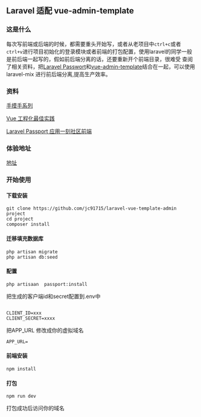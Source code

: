 ## Laravel 适配 vue-admin-template

### 这是什么
每次写前端或后端的时候，都需要重头开始写，或者从老项目中`ctrl+c`或者`ctrl+v`进行项目初始化的登录模块或者前端的打包配置，使用laravel的同学一般是前后端一起写的，假如前后端分离的话，还要重新开个前端目录，很难受
查阅了相关资料，把[Laravel Passwort](https://learnku.com/docs/laravel/5.8/passport/3907)和[vue-admin-template](https://github.com/PanJiaChen/vue-admin-template)结合在一起，可以使用laravel-mix 进行前后端分离,提高生产效率。

### 资料

[手摸手系列](https://juejin.im/post/59097cd7a22b9d0065fb61d2)

[Vue 工程化最佳实践](https://learnku.com/articles/21099)
 
[Laravel Passport 应用一刻社区前端](https://github.com/overtrue/yike.io)

### 体验地址

[地址](http://laravel-vue-template-admin.jc91715.top)

### 开始使用

#### 下载安装
```
git clone https://github.com/jc91715/laravel-vue-template-admin project
cd project
composer install

```
#### 迁移填充数据库

```
php artisan migrate 
php artisan db:seed
```
#### 配置

```
php artisaan  passport:install

```
把生成的客户端id和secret配置到.env中

```

CLIENT_ID=xxx
CLIENT_SECRET=xxxx

```
把APP_URL 修改成你的虚拟域名

```
APP_URL=
```

#### 前端安装

```
npm install
```
#### 打包

```
npm run dev
```

打包成功后访问你的域名
